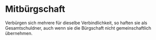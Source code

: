 # Mitbürgschaft

Verbürgen sich mehrere für dieselbe Verbindlichkeit, so haften sie als Gesamtschuldner, auch wenn sie die Bürgschaft nicht gemeinschaftlich übernehmen. 

